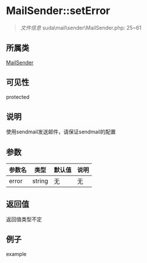 # MailSender::setError

> *文件信息* suda\mail\sender\MailSender.php: 25~61
## 所属类 

[MailSender](../MailSender.md)

## 可见性

  protected  
## 说明

使用sendmail发送邮件，请保证sendmail的配置

## 参数

 
| 参数名 | 类型 | 默认值 | 说明 |
|--------|-----|-------|-------|
 | error |  string | 无 | 无 |
## 返回值
返回值类型不定
## 例子

example